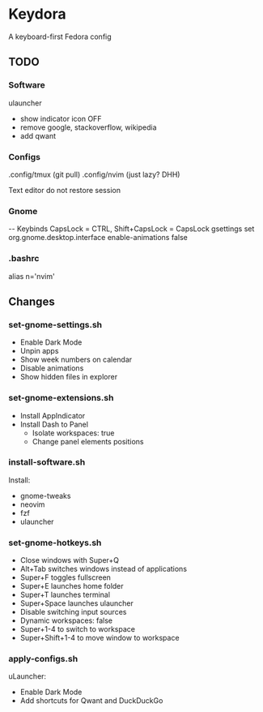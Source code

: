 # Keydora
A keyboard-first Fedora config

## TODO

### Software
ulauncher
- show indicator icon OFF
- remove google, stackoverflow, wikipedia
- add qwant


### Configs
.config/tmux (git pull)
.config/nvim (just lazy? DHH)

Text editor do not restore session


### Gnome
-- Keybinds
CapsLock = CTRL, Shift+CapsLock = CapsLock
gsettings set org.gnome.desktop.interface enable-animations false


### .bashrc
alias n='nvim'

## Changes

### set-gnome-settings.sh
- Enable Dark Mode
- Unpin apps
- Show week numbers on calendar
- Disable animations
- Show hidden files in explorer

### set-gnome-extensions.sh
- Install AppIndicator
- Install Dash to Panel
  - Isolate workspaces: true
  - Change panel elements positions

### install-software.sh
Install:
- gnome-tweaks
- neovim
- fzf
- ulauncher

### set-gnome-hotkeys.sh
- Close windows with Super+Q
- Alt+Tab switches windows instead of applications
- Super+F toggles fullscreen
- Super+E launches home folder
- Super+T launches terminal
- Super+Space launches ulauncher
- Disable switching input sources
- Dynamic workspaces: false
- Super+1-4 to switch to workspace
- Super+Shift+1-4 to move window to workspace

### apply-configs.sh
uLauncher:
- Enable Dark Mode
- Add shortcuts for Qwant and DuckDuckGo

